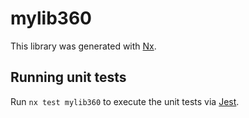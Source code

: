 # mylib360

This library was generated with [Nx](https://nx.dev).

## Running unit tests

Run `nx test mylib360` to execute the unit tests via [Jest](https://jestjs.io).
